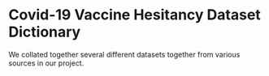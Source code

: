 # Covid-19 Vaccine Hesitancy Dataset Dictionary
We collated together several different datasets together from various sources in our project.